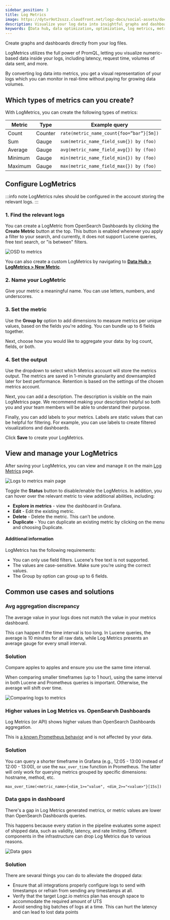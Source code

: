 ```yaml
---
sidebar_position: 3
title: Log Metrics
image: https://dytvr9ot2sszz.cloudfront.net/logz-docs/social-assets/docs-social.jpg
description: Visualize your log data into insightful graphs and dashboards.
keywords: [Data hub, data optimization, optimization, log metrics, metrics, recommendations]
---
```



Create graphs and dashboards directly from your log files.

LogMetrics utilizes the full power of PromQL, letting you visualize numeric-based data inside your logs, including latency, request time, volumes of data sent, and more.

By converting log data into metrics, you get a visual representation of your logs which you can monitor in real-time without paying for growing data volumes.


## Which types of metrics can you create?

With LogMetrics, you can create the following types of metrics:

|**Metric**|**Type**|**Example query**|
|----------|--------|-----------------|
|Count|Counter|`rate(metric_name_count{foo=”bar”}[5m])`|
|Sum|Gauge|`sum(metric_name_field_sum{}) by (foo)`|
|Average|Gauge|`avg(metric_name_field_avg{}) by (foo)`|
|Minimum|Gauge|`min(metric_name_field_min{}) by (foo)`|
|Maximum|Gauge|`max(metric_name_field_max{}) by (foo)`|


## Configure LogMetrics

:::info note
LogMetrics rules should be configured in the account storing the relevant logs.
:::


### 1. Find the relevant logs


You can create a LogMetric from OpenSearch Dashboards by clicking the **Create Metric** button at the top. This button is enabled whenever you apply a filter to your search, and currently, it does not support Lucene queries, free text search, or "is between" filters.

![OSD to metrics](https://dytvr9ot2sszz.cloudfront.net/logz-docs/logs2metrics/osd-to-metric.png)

You can also create a custom LogMetrics by navigating to [**Data Hub > LogMetrics > New Metric**](https://app.logz.io/#/dashboard/logs-to-metrics/new).


### 2. Name your LogMetric


Give your metric a meaningful name. You can use letters, numbers, and underscores.



### 3. Set the metric


Use the **Group by** option to add dimensions to measure metrics per unique values, based on the fields you're adding. You can bundle up to 6 fields together.

Next, choose how you would like to aggregate your data: by log count, fields, or both. 

### 4. Set the output

Use the dropdown to select which Metrics account will store the metrics output. The metrics are saved in 1-minute granularity and downsampled later for best performance. Retention is based on the settings of the chosen metrics account.


Next, you can add a description. The description is visible on the main LogMetrics page. We recommend making your description helpful so both you and your team members will be able to understand their purpose.

Finally, you can add labels to your metrics. Labels are static values that can be helpful for filtering. For example, you can use labels to create filtered visualizations and dashboards.

Click **Save** to create your LogMetrics. 



## View and manage your LogMetrics

After saving your LogMetrics, you can view and manage it on the main [Log Metrics](https://app.logz.io/#/dashboard/logs-to-metrics/definitions) page. 

![Logs to metrics main page](https://dytvr9ot2sszz.cloudfront.net/logz-docs/logs2metrics/logmetrics-main.png)

Toggle the **Status** button to disable/enable the LogMetrics. In addition, you can hover over the relevant metric to view additional abilities, including:

* **Explore in metrics** - view the dashboard in Grafana.
* **Edit** - Edit the existing metric.
* **Delete** - Delete the metric. This can't be undone. 
* **Duplicate** - You can duplicate an existing metric by clicking on the menu <i class="li li-ellipsis-v"></i> and choosing Duplicate. 


#### Additional information

LogMetrics has the following requirements:

* You can only use field filters. Lucene's free text is not supported.
* The values are case-sensitive. Make sure you’re using the correct values.
* The Group by option can group up to 6 fields.

## Common use cases and solutions

### Avg aggregation discrepancy

The average value in your logs does not match the value in your metrics dashboard.

This can happen if the time interval is too long. In Lucene queries, the average is 10 minutes for all raw data, while Log Metrics presents an average gauge for every small interval.

<h3 id="avg-solution">Solution</h3>

Compare apples to apples and ensure you use the same time interval.

When comparing smaller timeframes (up to 1 hour), using the same interval in both Lucene and Prometheus queries is important. Otherwise, the average will shift over time.

![Comparing logs to metrics](https://dytvr9ot2sszz.cloudfront.net/logz-docs/logs2metrics/apple-to-apple.png)

### Higher values in Log Metrics vs. OpenSearvh Dashboards

Log Metrics (or API) shows higher values than OpenSearch Dashboards aggregation.


This is [a known Prometheus behavior](https://promlabs.com/blog/2020/07/02/selecting-data-in-promql/#lookback-delta) and is not affected by your data.


<h3 id="avg-values">Solution</h3>
 
You can query a shorter timeframe in Grafana (e.g., 12:05 - 13:00 instead of 12:00 - 13:00), or use the `max_over_time` function in Prometheus. The latter will only work for querying metrics grouped by specific dimensions: hostname, method, etc.


`max_over_time(<metric_name>{<dim_1>="value", <dim_2>="<value>"}[15s])`


### Data gaps in dashboard

There's a gap in Log Metrics generated metrics, or metric values are lower than OpenSearch Dashboards queries. 

This happens because every station in the pipeline evaluates some aspect of shipped data, such as validity, latency, and rate limiting. Different components in the infrastructure can drop Log Metrics due to various reasons.

![Data gaps](https://dytvr9ot2sszz.cloudfront.net/logz-docs/logs2metrics/metric-gaps.png)

<h3 id="avg-dropped">Solution</h3>

There are sevaral things you can do to alleviate the dropped data:

* Ensure that all integrations properly configure logs to send with timestamps or refrain from sending any timestamps at all.
* Verify that the target Logz.io metrics plan has enough space to accommodate the required amount of UTS
* Avoid sending big batches of logs at a time. This can hurt the latency and can lead to lost data points
